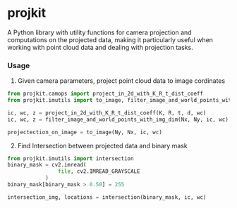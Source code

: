 # projkit 

A Python library with utility functions for camera projection and computations on the projected data,
making it particularly useful when working with point cloud data and dealing with projection tasks.


### Usage

1. Given camera parameters, project point cloud data to image cordinates
```python
from projkit.camops import project_in_2d_with_K_R_t_dist_coeff
from projkit.imutils import to_image, filter_image_and_world_points_with_img_dim

ic, wc, z = project_in_2d_with_K_R_t_dist_coeff(K, R, t, d, wc)
ic, wc, z = filter_image_and_world_points_with_img_dim(Nx, Ny, ic, wc)

projectection_on_image = to_image(Ny, Nx, ic, wc)

```
2. Find Intersection between projected data and binary mask
```python
from projkit.imutils import intersection
binary_mask = cv2.imread(
                file, cv2.IMREAD_GRAYSCALE
            )
binary_mask[binary_mask > 0.50] = 255

intersection_img, locations = intersection(binary_mask, ic, wc)
```